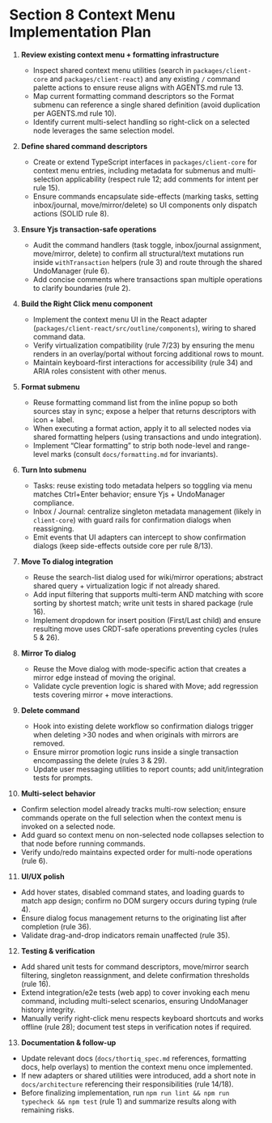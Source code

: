 # Section 8 Context Menu Implementation Plan

1. **Review existing context menu + formatting infrastructure**
   - Inspect shared context menu utilities (search in `packages/client-core` and `packages/client-react`) and any existing `/` command palette actions to ensure reuse aligns with AGENTS.md rule 13.
   - Map current formatting command descriptors so the Format submenu can reference a single shared definition (avoid duplication per AGENTS.md rule 10).
   - Identify current multi-select handling so right-click on a selected node leverages the same selection model.

2. **Define shared command descriptors**
   - Create or extend TypeScript interfaces in `packages/client-core` for context menu entries, including metadata for submenus and multi-selection applicability (respect rule 12; add comments for intent per rule 15).
   - Ensure commands encapsulate side-effects (marking tasks, setting inbox/journal, move/mirror/delete) so UI components only dispatch actions (SOLID rule 8).

3. **Ensure Yjs transaction-safe operations**
   - Audit the command handlers (task toggle, inbox/journal assignment, move/mirror, delete) to confirm all structural/text mutations run inside `withTransaction` helpers (rule 3) and route through the shared UndoManager (rule 6).
   - Add concise comments where transactions span multiple operations to clarify boundaries (rule 2).

4. **Build the Right Click menu component**
   - Implement the context menu UI in the React adapter (`packages/client-react/src/outline/components`), wiring to shared command data.
   - Verify virtualization compatibility (rule 7/23) by ensuring the menu renders in an overlay/portal without forcing additional rows to mount.
   - Maintain keyboard-first interactions for accessibility (rule 34) and ARIA roles consistent with other menus.

5. **Format submenu**
   - Reuse formatting command list from the inline popup so both sources stay in sync; expose a helper that returns descriptors with icon + label.
   - When executing a format action, apply it to all selected nodes via shared formatting helpers (using transactions and undo integration).
   - Implement “Clear formatting” to strip both node-level and range-level marks (consult `docs/formatting.md` for invariants).

6. **Turn Into submenu**
   - Tasks: reuse existing todo metadata helpers so toggling via menu matches Ctrl+Enter behavior; ensure Yjs + UndoManager compliance.
   - Inbox / Journal: centralize singleton metadata management (likely in `client-core`) with guard rails for confirmation dialogs when reassigning.
   - Emit events that UI adapters can intercept to show confirmation dialogs (keep side-effects outside core per rule 8/13).

7. **Move To dialog integration**
   - Reuse the search-list dialog used for wiki/mirror operations; abstract shared query + virtualization logic if not already shared.
   - Add input filtering that supports multi-term AND matching with score sorting by shortest match; write unit tests in shared package (rule 16).
   - Implement dropdown for insert position (First/Last child) and ensure resulting move uses CRDT-safe operations preventing cycles (rules 5 & 26).

8. **Mirror To dialog**
   - Reuse the Move dialog with mode-specific action that creates a mirror edge instead of moving the original.
   - Validate cycle prevention logic is shared with Move; add regression tests covering mirror + move interactions.

9. **Delete command**
   - Hook into existing delete workflow so confirmation dialogs trigger when deleting >30 nodes and when originals with mirrors are removed.
   - Ensure mirror promotion logic runs inside a single transaction encompassing the delete (rules 3 & 29).
   - Update user messaging utilities to report counts; add unit/integration tests for prompts.

10. **Multi-select behavior**
   - Confirm selection model already tracks multi-row selection; ensure commands operate on the full selection when the context menu is invoked on a selected node.
   - Add guard so context menu on non-selected node collapses selection to that node before running commands.
   - Verify undo/redo maintains expected order for multi-node operations (rule 6).

11. **UI/UX polish**
   - Add hover states, disabled command states, and loading guards to match app design; confirm no DOM surgery occurs during typing (rule 4).
   - Ensure dialog focus management returns to the originating list after completion (rule 36).
   - Validate drag-and-drop indicators remain unaffected (rule 35).

12. **Testing & verification**
   - Add shared unit tests for command descriptors, move/mirror search filtering, singleton reassignment, and delete confirmation thresholds (rule 16).
   - Extend integration/e2e tests (web app) to cover invoking each menu command, including multi-select scenarios, ensuring UndoManager history integrity.
   - Manually verify right-click menu respects keyboard shortcuts and works offline (rule 28); document test steps in verification notes if required.

13. **Documentation & follow-up**
   - Update relevant docs (`docs/thortiq_spec.md` references, formatting docs, help overlays) to mention the context menu once implemented.
   - If new adapters or shared utilities were introduced, add a short note in `docs/architecture` referencing their responsibilities (rule 14/18).
   - Before finalizing implementation, run `npm run lint && npm run typecheck && npm test` (rule 1) and summarize results along with remaining risks.
